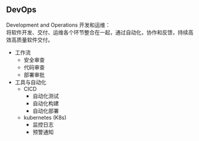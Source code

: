 ## DevOps
Development and Operations 开发和运维：  
将软件开发、交付、运维各个环节整合在一起，通过自动化，协作和反馈，持续高效高质量软件交付。

- 工作流
    - 安全审查
    - 代码审查
    - 部署审批
- 工具与自动化
    - CICD
        - 自动化测试
        - 自动化构建
        - 自动化部署
    - kubernetes (K8s) 
        - 监控日志
        - 预警通知